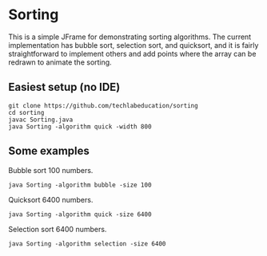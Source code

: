 # Sorting

This is a simple JFrame for demonstrating sorting algorithms. The current implementation has bubble sort, selection sort, and quicksort, and it is fairly straightforward to implement others and add points where the array can be redrawn to animate the sorting.

## Easiest setup (no IDE)

```
git clone https://github.com/techlabeducation/sorting
cd sorting
javac Sorting.java
java Sorting -algorithm quick -width 800
```

## Some examples

Bubble sort 100 numbers.
```
java Sorting -algorithm bubble -size 100
```

Quicksort 6400 numbers.
```
java Sorting -algorithm quick -size 6400
```

Selection sort 6400 numbers.
```
java Sorting -algorithm selection -size 6400
```

